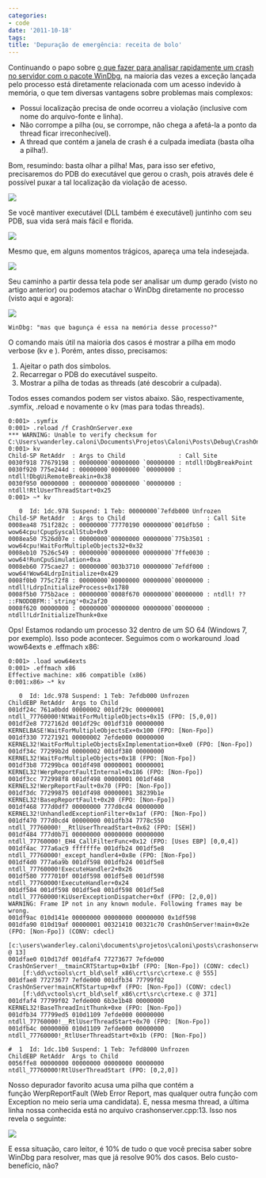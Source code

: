 ```yaml
---
categories:
- code
date: '2011-10-18'
tags:
title: 'Depuração de emergência: receita de bolo'
---
```


Continuando o papo sobre [o que fazer para analisar rapidamente um crash no servidor com o pacote WinDbg](http://www.caloni.com.br/depuracao-de-emergencia), na maioria das vezes a exceção lançada pelo processo está diretamente relacionada com um acesso indevido à memória, o que tem diversas vantagens sobre problemas mais complexos:

  * Possui localização precisa de onde ocorreu a violação (inclusive com nome do arquivo-fonte e linha).
  * Não corrompe a pilha (ou, se corrompe, não chega a afetá-la a ponto da thread ficar irreconhecível).
  * A thread que contém a janela de crash é a culpada imediata (basta olha a pilha!).

Bom, resumindo: basta olhar a pilha! Mas, para isso ser efetivo, precisaremos do PDB do executável que gerou o crash, pois através dele é possível puxar a tal localização da violação de acesso.

![](http://i.imgur.com/w1uEm0Y.png)

Se você mantiver executável (DLL também é executável) juntinho com seu PDB, sua vida será mais fácil e florida.

![](http://i.imgur.com/ls9Hma0.png)

Mesmo que, em alguns momentos trágicos, apareça uma tela indesejada.

![](http://i.imgur.com/imt8kmB.png)

Seu caminho a partir dessa tela pode ser analisar um dump gerado (visto no artigo anterior) ou podemos atachar o WinDbg diretamente no processo (visto aqui e agora):

![](http://i.imgur.com/CjXbOD1.png)

    WinDbg: "mas que bagunça é essa na memória desse processo?"

O comando mais útil na maioria dos casos é mostrar a pilha em modo verbose (kv e <enter>). Porém, antes disso, precisamos:

  1. Ajeitar o path dos símbolos.
  2. Recarregar o PDB do executável suspeito.
  3. Mostrar a pilha de todas as threads (até descobrir a culpada).

Todos esses comandos podem ser vistos abaixo. São, respectivamente, .symfix, .reload e novamente o kv (mas para todas threads).

    0:001> .symfix
    0:001> .reload /f CrashOnServer.exe
    *** WARNING: Unable to verify checksum for C:\Users\wanderley.caloni\Documents\Projetos\Caloni\Posts\Debug\CrashOnServer.exe
    0:001> kv
    Child-SP RetAddr  : Args to Child               : Call Site
    0030f918 77679198 : 00000000`00000000 `00000000 : ntdll!DbgBreakPoint
    0030f920 775e244d : 00000000`00000000 `00000000 : ntdll!DbgUiRemoteBreakin+0x38
    0030f950 00000000 : 00000000`00000000 `00000000 : ntdll!RtlUserThreadStart+0x25
    0:001> ~* kv
    
       0  Id: 1dc.978 Suspend: 1 Teb: 00000000`7efdb000 Unfrozen
    Child-SP RetAddr  : Args to Child                       : Call Site
    0008ea48 751f282c : 00000000`77770190 00000000`001dfb50 : wow64cpu!CpupSyscallStub+0x9
    0008ea50 7526d07e : 00000000`00000000 00000000`775b3501 : wow64cpu!WaitForMultipleObjects32+0x32
    0008eb10 7526c549 : 00000000`00000000 00000000`7ffe0030 : wow64!RunCpuSimulation+0xa
    0008eb60 775cae27 : 00000000`003b3710 00000000`7efdf000 : wow64!Wow64LdrpInitialize+0x429
    0008f0b0 775c72f8 : 00000000`00000000 00000000`00000000 : ntdll!LdrpInitializeProcess+0x1780
    0008f5b0 775b2ace : 00000000`0008f670 00000000`00000000 : ntdll! ?? ::FNODOBFM::`string'+0x2af20
    0008f620 00000000 : 00000000`00000000 00000000`00000000 : ntdll!LdrInitializeThunk+0xe

Ops! Estamos rodando um processo 32 dentro de um SO 64 (Windows 7, por exemplo). Isso pode acontecer. Seguimos com o workaround .load wow64exts e .effmach x86:

    
    0:001> .load wow64exts
    0:001> .effmach x86
    Effective machine: x86 compatible (x86)
    0:001:x86> ~* kv
    
       0  Id: 1dc.978 Suspend: 1 Teb: 7efdb000 Unfrozen
    ChildEBP RetAddr  Args to Child
    001df24c 761a0bdd 00000002 001df29c 00000001 ntdll_77760000!NtWaitForMultipleObjects+0x15 (FPO: [5,0,0])
    001df2e8 7727162d 001df29c 001df310 00000000 KERNELBASE!WaitForMultipleObjectsEx+0x100 (FPO: [Non-Fpo])
    001df330 77271921 00000002 7efde000 00000000 KERNEL32!WaitForMultipleObjectsExImplementation+0xe0 (FPO: [Non-Fpo])
    001df34c 77299b2d 00000002 001df380 00000000 KERNEL32!WaitForMultipleObjects+0x18 (FPO: [Non-Fpo])
    001df3b8 77299bca 001df498 00000001 00000001 KERNEL32!WerpReportFaultInternal+0x186 (FPO: [Non-Fpo])
    001df3cc 772998f8 001df498 00000001 001df468 KERNEL32!WerpReportFault+0x70 (FPO: [Non-Fpo])
    001df3dc 77299875 001df498 00000001 38239b1e KERNEL32!BasepReportFault+0x20 (FPO: [Non-Fpo])
    001df468 777d0df7 00000000 777d0cd4 00000000 KERNEL32!UnhandledExceptionFilter+0x1af (FPO: [Non-Fpo])
    001df470 777d0cd4 00000000 001dfb34 7778c550 ntdll_77760000!__RtlUserThreadStart+0x62 (FPO: [SEH])
    001df484 777d0b71 00000000 00000000 00000000 ntdll_77760000!_EH4_CallFilterFunc+0x12 (FPO: [Uses EBP] [0,0,4])
    001df4ac 777a6ac9 fffffffe 001dfb24 001df5e8 ntdll_77760000!_except_handler4+0x8e (FPO: [Non-Fpo])
    001df4d0 777a6a9b 001df598 001dfb24 001df5e8 ntdll_77760000!ExecuteHandler2+0x26
    001df580 7777010f 001df598 001df5e8 001df598 ntdll_77760000!ExecuteHandler+0x24
    001df584 001df598 001df5e8 001df598 001df5e8 ntdll_77760000!KiUserExceptionDispatcher+0xf (FPO: [2,0,0])
    WARNING: Frame IP not in any known module. Following frames may be wrong.
    001df9ac 010d141e 00000000 00000000 00000000 0x1df598
    001dfa90 010d19af 00000001 00321410 00321c70 CrashOnServer!main+0x2e (FPO: [Non-Fpo]) (CONV: cdecl)
        [c:\users\wanderley.caloni\documents\projetos\caloni\posts\crashonserver\crashonserver.cpp @ 13]
    001dfae0 010d17df 001dfaf4 77273677 7efde000 CrashOnServer!__tmainCRTStartup+0x1bf (FPO: [Non-Fpo]) (CONV: cdecl)
        [f:\dd\vctools\crt_bld\self_x86\crt\src\crtexe.c @ 555]
    001dfae8 77273677 7efde000 001dfb34 77799f02 CrashOnServer!mainCRTStartup+0xf (FPO: [Non-Fpo]) (CONV: cdecl)
        [f:\dd\vctools\crt_bld\self_x86\crt\src\crtexe.c @ 371]
    001dfaf4 77799f02 7efde000 6b3e1b48 00000000 KERNEL32!BaseThreadInitThunk+0xe (FPO: [Non-Fpo])
    001dfb34 77799ed5 010d1109 7efde000 00000000 ntdll_77760000!__RtlUserThreadStart+0x70 (FPO: [Non-Fpo])
    001dfb4c 00000000 010d1109 7efde000 00000000 ntdll_77760000!_RtlUserThreadStart+0x1b (FPO: [Non-Fpo])
    
    #  1  Id: 1dc.1b0 Suspend: 1 Teb: 7efd8000 Unfrozen
    ChildEBP RetAddr  Args to Child
    0056ffe8 00000000 00000000 00000000 00000000 ntdll_77760000!RtlUserThreadStart (FPO: [0,2,0])

Nosso depurador favorito acusa uma pilha que contém a função WerpReportFault (Web Error Report, mas qualquer outra função com Exception no meio seria uma candidata). E, nessa mesma thread, a última linha nossa conhecida está no arquivo crashonserver.cpp:13. Isso nos revela o seguinte:

![](http://i.imgur.com/hnfH30b.png)

E essa situação, caro leitor, é 10% de tudo o que você precisa saber sobre WinDbg para resolver, mas que já resolve 90% dos casos. Belo custo-benefício, não?
